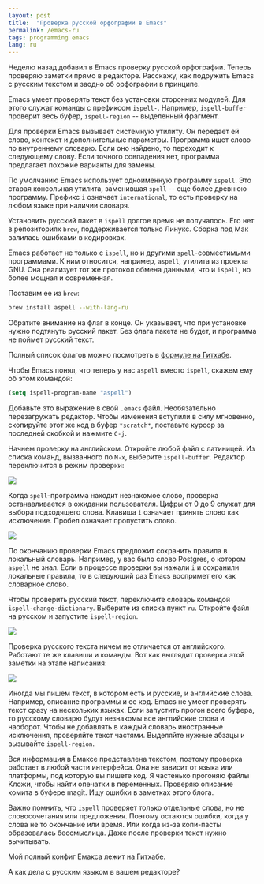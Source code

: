 ```yaml
---
layout: post
title:  "Проверка русской орфографии в Emacs"
permalink: /emacs-ru
tags: programming emacs
lang: ru
---
```


Неделю назад добавил в Emacs проверку русской орфографии. Теперь проверяю
заметки прямо в редакторе. Расскажу, как подружить Emacs с русским текстом и
заодно об орфографии в принципе.

Emacs умеет проверять текст без установки сторонних модулей. Для этого служат
команды с префиксом `ispell-`. Например, `ispell-buffer` проверит весь буфер,
`ispell-region` -- выделенный фрагмент.

Для проверки Emacs вызывает системную утилиту. Он передает ей слово, контекст и
дополнительные параметры. Программа ищет слово по внутреннему словарю. Если оно
найдено, то переходит к следующему слову. Если точного совпадения нет, программа
предлагает похожие варианты для замены.

По умолчанию Emacs использует одноименную программу `ispell`. Это старая
консольная утилита, заменившая `spell` -- еще более древнюю программу. Префикс
`i` означает `international`, то есть проверку на любом языке при наличии
словаря.

Установить русский пакет в `ispell` долгое время не получалось. Его нет в
репозиториях `brew`, поддерживается только Линукс. Сборка под Мак валилась
ошибками в кодировках.

Emacs работает не только с `ispell`, но и другими `spell`-совместимыми
программами. К ним относится, например, `aspell`, утилита из проекта GNU. Она
реализует тот же протокол обмена данными, что и `ispell`, но более мощная и
современная.

Поставим ее из `brew`:

~~~bash
brew install aspell --with-lang-ru
~~~

Обратите внимание на флаг в конце. Он указывает, что при установке нужно
подтянуть русский пакет. Без флага пакета не будет, и программа не поймет
русский текст.

[formula]: https://github.com/Linuxbrew/homebrew-core/blob/master/Formula/aspell.rb

Полный список флагов можно посмотреть в [формуле на Гитхабе][formula].

Чтобы Emacs понял, что теперь у нас `aspell` вместо `ispell`, скажем ему об этом
командой:

~~~lisp
(setq ispell-program-name "aspell")
~~~

Добавьте это выражение в свой `.emacs` файл. Необязательно перезагружать
редактор. Чтобы изменения вступили в силу мгновенно, скопируйте этот же код в
буфер `*scratch*`, поставьте курсор за последней скобкой и нажмите `C-j`.

Начнем проверку на английском. Откройте любой файл с латиницей. Из списка
команд, вызванного по `M-x`, выберите `ispell-buffer`. Редактор переключится в
режим проверки:

![](https://user-images.githubusercontent.com/1059232/43738826-a1de45ce-99ce-11e8-8278-160e71149591.png)

Когда `spell`-программа находит незнакомое слово, проверка останавливается в
ожидании пользователя. Цифры от 0 до 9 служат для выбора подходящего
слова. Клавиша `i` означает принять слово как исключение. Пробел означает
пропустить слово.

![](https://user-images.githubusercontent.com/1059232/43738827-a1fa4792-99ce-11e8-814d-cbcb4e044614.png)

По окончанию проверки Emacs предложит сохранить правила в локальный
словарь. Например, у вас было слово Postgres, о котором `aspell` не знал. Если в
процессе проверки вы нажали `i` и сохранили локальные правила, то в следующий
раз Emacs воспримет его как словарное слово.

Чтобы проверить русский текст, переключите словарь командой
`ispell-change-dictionary`. Выберите из списка пункт `ru`. Откройте файл на
русском и запустите `ispell-region`.

![](https://user-images.githubusercontent.com/1059232/43738829-a231ebc0-99ce-11e8-9595-8197d7a3dd9a.png)

Проверка русского текста ничем не отличается от английского. Работают те же
клавиши и команды. Вот как выглядит проверка этой заметки на этапе написания:

![](https://user-images.githubusercontent.com/1059232/43738828-a2159286-99ce-11e8-8b24-422e9fcc23cd.png)

Иногда мы пишем текст, в котором есть и русские, и английские слова. Например,
описание программы и ее код. Emacs не умеет проверять текст сразу на нескольких
языках. Если запустить прогон всего буфера, то русскому словарю будут незнакомы
все английские слова и наоборот. Чтобы не добавлять в каждый словарь иностранные
исключения, проверяйте текст частями. Выделяйте нужные абзацы и вызывайте
`ispell-region`.

Вся информация в Емаксе представлена текстом, поэтому проверка работает в любой
части интерфейса. Она не зависит от языка или платформы, под которую вы пишете
код. Я частенько прогоняю файлы Кложи, чтобы найти опечатки в переменных.
Проверяю описание комита в буфере magit. Ищу ошибки в заметках этого блога.

Важно помнить, что `ispell` проверяет только отдельные слова, но не
словосочетания или предложения. Поэтому остаются ошибки, когда у слова не то
окончание или время. Или когда из-за копи-пасты образовалась бессмыслица. Даже
после проверки текст нужно вычитывать.

[config]: https://github.com/igrishaev/dotfiles/blob/master/.emacs

Мой полный конфиг Емакса лежит [на Гитхабе][config].

А как дела с русским языком в вашем редакторе?

